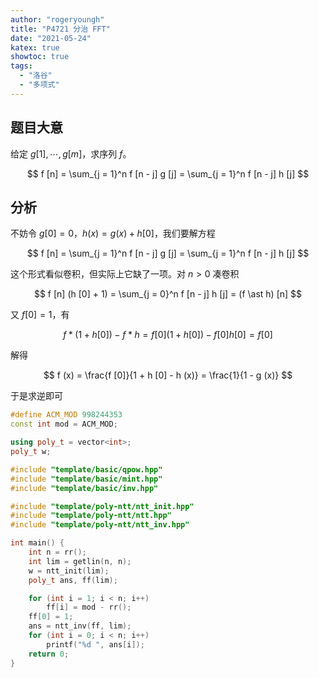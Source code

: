```yaml
---
author: "rogeryoungh"
title: "P4721 分治 FFT"
date: "2021-05-24"
katex: true
showtoc: true
tags: 
  - "洛谷"
  - "多项式"
---
```


## 题目大意

给定 $g[1], \cdots, g[m]$，求序列 $f$。

$$
f [n] = \sum_{j = 1}^n f [n - j] g [j] = \sum_{j = 1}^n f [n - j] h [j]
$$

## 分析

不妨令 $g [0] = 0$，$h (x) = g (x) + h [0]$，我们要解方程

$$
f [n] = \sum_{j = 1}^n f [n - j] g [j] = \sum_{j = 1}^n f [n - j] h [j]
$$

这个形式看似卷积，但实际上它缺了一项。对 $n > 0$ 凑卷积

$$
f [n] (h [0] + 1) = \sum_{j = 0}^n f [n - j] h [j] = (f \ast h) [n]
$$

又 $f [0] = 1$，有

$$
f \ast (1 + h [0]) - f \ast h = f [0] (1 + h [0]) - f [0] h [0] = f [0]
$$

解得

$$
f (x) = \frac{f [0]}{1 + h [0] - h (x)} = \frac{1}{1 - g (x)}
$$

于是求逆即可

```cpp
#define ACM_MOD 998244353
const int mod = ACM_MOD;

using poly_t = vector<int>;
poly_t w;

#include "template/basic/qpow.hpp"
#include "template/basic/mint.hpp"
#include "template/basic/inv.hpp"

#include "template/poly-ntt/ntt_init.hpp"
#include "template/poly-ntt/ntt.hpp"
#include "template/poly-ntt/ntt_inv.hpp"

int main() {
    int n = rr();
    int lim = getlin(n, n);
    w = ntt_init(lim);
    poly_t ans, ff(lim);

    for (int i = 1; i < n; i++)
        ff[i] = mod - rr();
    ff[0] = 1;
    ans = ntt_inv(ff, lim);
    for (int i = 0; i < n; i++)
        printf("%d ", ans[i]);
    return 0;
}

```
